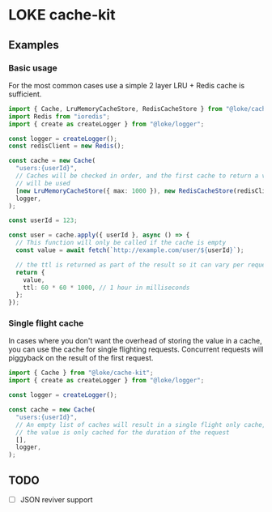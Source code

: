 # LOKE cache-kit

## Examples

### Basic usage

For the most common cases use a simple 2 layer LRU + Redis cache is sufficient.

```ts
import { Cache, LruMemoryCacheStore, RedisCacheStore } from "@loke/cache-kit";
import Redis from "ioredis";
import { create as createLogger } from "@loke/logger";

const logger = createLogger();
const redisClient = new Redis();

const cache = new Cache(
  "users:{userId}",
  // Caches will be checked in order, and the first cache to return a value
  // will be used
  [new LruMemoryCacheStore({ max: 1000 }), new RedisCacheStore(redisClient)],
  logger,
);

const userId = 123;

const user = cache.apply({ userId }, async () => {
  // This function will only be called if the cache is empty
  const value = await fetch(`http://example.com/user/${userId}`);

  // the ttl is returned as part of the result so it can vary per request
  return {
    value,
    ttl: 60 * 60 * 1000, // 1 hour in milliseconds
  };
});
```

### Single flight cache

In cases where you don't want the overhead of storing the value in a cache, you
can use the cache for single flighting requests. Concurrent requests will
piggyback on the result of the first request.

```ts
import { Cache } from "@loke/cache-kit";
import { create as createLogger } from "@loke/logger";

const logger = createLogger();

const cache = new Cache(
  "users:{userId}",
  // An empty list of caches will result in a single flight only cache, where
  // the value is only cached for the duration of the request
  [],
  logger,
);
```

## TODO

- [ ] JSON reviver support
